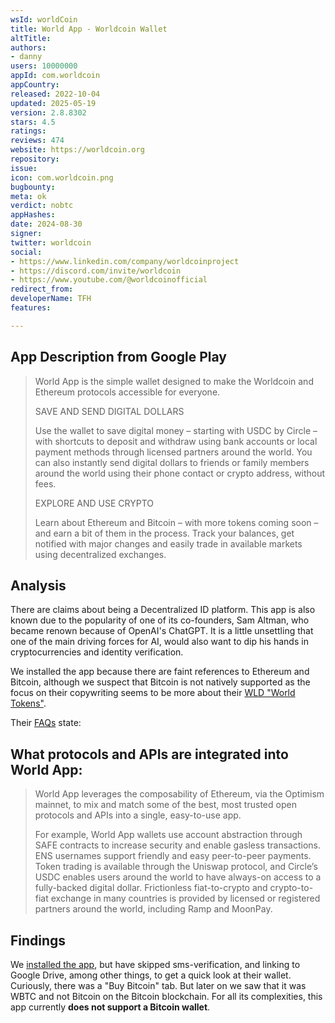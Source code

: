 ```yaml
---
wsId: worldCoin
title: World App - Worldcoin Wallet
altTitle: 
authors:
- danny
users: 10000000
appId: com.worldcoin
appCountry: 
released: 2022-10-04
updated: 2025-05-19
version: 2.8.8302
stars: 4.5
ratings: 
reviews: 474
website: https://worldcoin.org
repository: 
issue: 
icon: com.worldcoin.png
bugbounty: 
meta: ok
verdict: nobtc
appHashes: 
date: 2024-08-30
signer: 
twitter: worldcoin
social:
- https://www.linkedin.com/company/worldcoinproject
- https://discord.com/invite/worldcoin
- https://www.youtube.com/@worldcoinofficial
redirect_from: 
developerName: TFH
features: 

---
```


## App Description from Google Play

  > World App is the simple wallet designed to make the Worldcoin and Ethereum protocols accessible for everyone.
  >
  > SAVE AND SEND DIGITAL DOLLARS
  > 
  > Use the wallet to save digital money – starting with USDC by Circle – with shortcuts to deposit and withdraw using bank accounts or local payment methods through licensed partners around the world. You can also instantly send digital dollars to friends or family members around the world using their phone contact or crypto address, without fees.
  >
  > EXPLORE AND USE CRYPTO
  >
  > Learn about Ethereum and Bitcoin – with more tokens coming soon – and earn a bit of them in the process. Track your balances, get notified with major changes and easily trade in available markets using decentralized exchanges.

## Analysis 

There are claims about being a Decentralized ID platform. This app is also known due to the popularity of one of its co-founders, Sam Altman, who became renown because of OpenAI's ChatGPT. It is a little unsettling that one of the main driving forces for AI, would also want to dip his hands in cryptocurrencies and identity verification. 

We installed the app because there are faint references to Ethereum and Bitcoin, although we suspect that Bitcoin is not natively supported as the focus on their copywriting seems to be more about their [WLD "World Tokens"](https://coinmarketcap.com/currencies/worldcoin-org/).

Their [FAQs](https://worldcoin.org/faqs) state: 

## What protocols and APIs are integrated into World App: 
  >
  > World App leverages the composability of Ethereum, via the Optimism mainnet, to mix and match some of the best, most trusted open protocols and APIs into a single, easy-to-use app.
  >
  > For example, World App wallets use account abstraction through SAFE contracts to increase security and enable gasless transactions. ENS usernames support friendly and easy peer-to-peer payments. Token trading is available through the Uniswap protocol, and Circle’s USDC enables users around the world to have always-on access to a fully-backed digital dollar. Frictionless fiat-to-crypto and crypto-to-fiat exchange in many countries is provided by licensed or registered partners around the world, including Ramp and MoonPay. 

## Findings

We [installed the app](https://x.com/dannybuntu/status/1829500880305185137), but have skipped sms-verification, and linking to Google Drive, among other things, to get a quick look at their wallet. Curiously, there was a "Buy Bitcoin" tab. But later on we saw that it was WBTC and not Bitcoin on the Bitcoin blockchain. For all its complexities, this app currently **does not support a Bitcoin wallet**.

